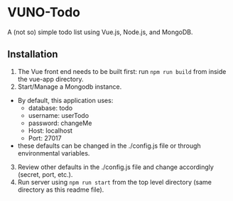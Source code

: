 # VUNO-Todo
A (not so) simple todo list using Vue.js, Node.js, and MongoDB.

## Installation
1. The Vue front end needs to be built first: run ``npm run build`` from inside the vue-app directory.
2. Start/Manage a Mongodb instance.
  - By default, this application uses:
    - database: todo
    - username: userTodo
    - password: changeMe
    - Host: localhost
    - Port: 27017
  - these defaults can be changed in the ./config.js file or through environmental variables.
3. Review other defaults in the ./config.js file and change accordingly (secret, port, etc.).
4. Run server using ``npm run start`` from the top level directory (same directory as this readme file).
